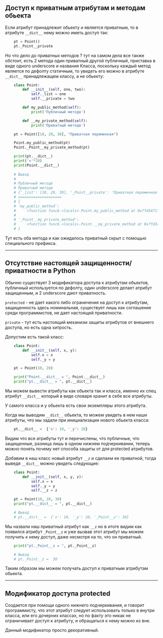 Доступ к приватным атрибутам и методам обьекта
---

Если атрибут принадлежит обьекту и является приватным, то в атрибуте 
`__dict__` нему можно иметь доступ так:

```python
    pt = Point()
    pt._Point__private
```

Но что дело до приватных методов ? тут на самом дела все также обстоит,
есть 2 метода один приватный другой публичный, приставка в виде одного 
underscore и названия Класса, поскольку каждый метод является по дефолту
статичным, то увидеть его можно в атрибуте `__dict__` принадлежащем 
классу, а не обьекту:

```python
    class Point:
        def __init__(self, one, two):
            self._list = one
            self.__private = two

        def my_public_method(self):
            print('Публичный методв')

        def __my_private_method(self):
            print('Приватный методв')

    pt = Point([10, 20, 30], "Приватная переменная")

    Point.my_public_method(pt)
    Point._Point__my_private_method(pt)

    print(pt.__dict__)
    print('='*20)
    print(Point.__dict__)
 
    # Вывод
    # 
    # Публичный методв
    # Приватный методв
    # {'_list': [10, 20, 30], '_Point__private': 'Приватная переменная'}
    # ====================
    # {
    # 'my_public_method': 
    #     <function func6.<locals>.Point.my_public_method at 0x7fd3471f1d90>, 
    # 
    # '_Point__my_private_method': 
    #     <function func6.<locals>.Point.__my_private_method at 0x7fd3471f1e18>,
    # }
```

Тут есть оба метода и как ожидалось приватный скрыт с помощью 
специального префикса.

---

Отсутствие настоящей защищенности/приватности в Python
---

Обычно существует 3 модификатора доступа к атрибутам обьектов,
публичный используется по дефолту, один underscore делает атрибут 
защищенным, и 2 underscore дают приватность.

`protected` - не дает какого либо ограничения на доступ к атрибутам, 
защищенность здесь номинальная, существует лишь как соглашение среди
программистов,  не дает настоящей приватности.

`private` - тут есть настоящий механизм защиты атрибутов от внешнего 
доступа, но есть одна хитрость.

Допустим есть такой класс:

```python
    class Point:
        def __init__(self, x, y):
            self.x = x
            self._y = y

    pt = Point(10, 20)

    print("Point.__dict__ = ", Point.__dict__)
    print("pt.__dict__ = ", pt.__dict__)
```

Мы можем вывести атрибуты как обьекта так и класса, именно их
спец атрибут `__dict__` который в виде словаря хранит в себе
все атрибуты.

У самого класса и у обьекта есть свои экземпляры этого атрибута.

Когда мы выводим `__dict__` обьекта, то можем увидеть в нем наши
атрибуты, что мы задали при инициализации нового обьекта класса:
   
```python 
    pt.__dict__ =  {'x': 10, '_y': 20}
```

Видим что все атрибуты тут и перечислены, что публичные, что 
защищенные, разница лишь в одном нижнем подчеркивании, теперь
можно понять почему нет способа защиты от для protected атрибутов.

Добавим в наш класс новый атрибут `__z` и сделаем ее приватной,
тогда выведя `__dict__` можно увидеть следующие:

```python
    class Point:
        def __init__(self, x, y, z):
            self.x = x
            self._y = y
            self.__z = z

    pt = Point(10, 20, 30)
    print("pt.__dict__ = ", pt.__dict__)

    # Вывод
    # pt.__dict__ =  {'x': 10, '_y': 20, '_Point__z': 30}
```

Мы назвали наш приватный атрибут как `__z` но в итоге видим как
появился атрибут `_Point__z` и уже вызвав этот атрибут мы можем
получить к нему доступ, даже несмотря на то, что он приватный.

```python
    print("pt._Point__z = ", pt._Point__z)

    # Вывод
    # pt._Point__z =  30
```

Таким образом мы можем получать доступ к приватным атрибутам обьекта.

---

Модификатор доступа protected
---

Создается при помощи одного нижнего подчеркивания, и говорит 
программисту, что этот атрибут следует использовать только в внутри 
класса, или его дочерних классах, но по факту это никак не ограничивает
доступ к атрибуту, и обращаться к нему можно из вне.

Данный модификатор просто декоративный.
